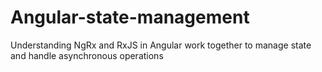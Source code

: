 # Angular-state-management
Understanding NgRx and RxJS in Angular work together to manage state and handle asynchronous operations
